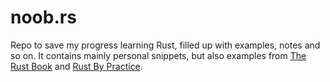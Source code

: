 # noob.rs
Repo to save my progress learning Rust, filled up with examples, notes and so on. 
It contains mainly personal snippets, but also examples from [The Rust Book](https://doc.rust-lang.org/stable/book/) and [Rust By Practice](https://practice.course.rs/why-exercise.html).
